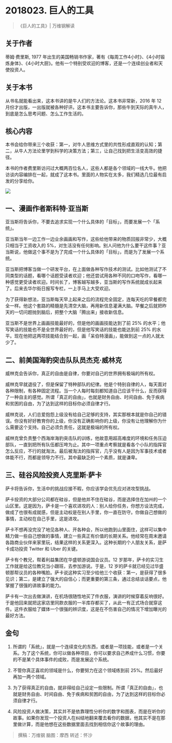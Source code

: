 # 2018023. 巨人的工具
> 《巨人的工具》| 万维钢解读

## 关于作者
蒂姆·费里斯, 1977 年出生的美国畅销书作家，著有《每周工作4小时》、《4小时锻炼身体》、《4小时大厨》。他有一个特别受欢迎的博客，还是一个连续创业者和天使投资人。

## 关于本书
从书名就能看出来，这本书讲的是牛人们的方法论。这本书非常新，2016 年 12 月份才出版，一出版就被各种好评。这本书主要告诉你，那些牛到天际的真牛人，到底是怎么思考问题、怎么工作生活的。

## 核心内容
本书会给你带来三个收获：第一，对牛人思维方式里的共性形成直观的认知；第二，从牛人方法论里学到科学的决策方法；第三，让自己找到把生活变高效的捷径。    

本书的作者费里斯访问过大概两百位名人，这些人都是各个领域的一线大牛。他把访谈内容编排在一起，就成了这本书。里面的人物实在太多，我们精选几位最有启发的分享给你。

![](https://raw.githubusercontent.com/dalong0514/selfstudy/master/图片链接/听书/2018023.jpg)

## 一、漫画作者斯科特·亚当斯
亚当斯将告诉你，不要去追求实现一个什么具体的「目标」，而要发展一个「系统」。

亚当斯当年一边工作一边业余画画和写作，这些给他带来的物质回报非常少，大概只相当于工资收入的 5%，对生活没有任何影响。别人问他为什么要干这件事？亚当斯说，他做这个事不是为了完成一个什么具体的「目标」，而是为了发展一个系统。

亚当斯把博客当做一个研发平台，在上面做各种写作技术的测试。比如他测试了不同类型的话题，看哪个话题受读者欢迎；他还尝试用各种不同的口吻写作，看哪一种感觉更受读者欢迎。时间长了，博客越写越多，亚当斯的写作系统就成长起来了。后来去华尔街日报写专栏，一上手马上大受欢迎。

为了获得新想法，亚当斯每天早上起来之后的流程完全固定，连每天吃的早餐都完全一样。他这个套路的精髓是先清空大脑，再用新信息灌满大脑。早餐之后就把昨天的一切问题抛到脑后，把整个大脑「腾出来」接收新信息。

亚当斯不是世界上画画技能最好的，但是他的画画技能达到了前 25% 的水平；他写笑话的技能也不是全世界最好的，但是他写笑话的技能也能达到前 25% 的水平。现在他把这两项技能结合到一起，画「呆伯特漫画」，能做到这一点的人就太少了。

## 二、前美国海豹突击队队员杰克·威林克
威林克会告诉你，真正的自由是自律，你要对自己的世界拥有极端的所有权。

威林克早就退役了，但是保留了特种部队的纪律。他是个特别自律的人，每天面对各种限制，有各种固定流程。当一个人每时每刻都知道自己应该干什么，反而获得了一种自主的感觉。所谓「真正的自由」，也就是财务自由、时间自由、免于疾病和贫困的自由，为了达到这样的目标你必须自律才行。

威林克说，人们总爱抱怨上级没有给自己足够的支持，其实那根本就是你自己的错误。你没有好好教育你的上级，你没有正确影响你的上级，你没有让他理解你为什么需要这个支持。自己必须负责任，这就是极端的所有权。

威林克曾负责整个西海岸海豹突击队的训练，他故意用超高难度的环境和任务压迫部队，一直到把所有队伍都压垮为止。其中一项重点考察就是看各个小队的指挥官怎么反应，不行的就淘汰。最后被淘汰的指挥官，几乎没有人是因为军事技术或者体能不行，而都是领导力不行。其中最缺乏的一个素质，就是谦卑。

## 三、硅谷风险投资人克里斯·萨卡
萨卡将告诉你，生活中的挑战应接不暇，你应该学会优先应对进攻型挑战。

萨卡投资的大部分公司都在硅谷，但是他并不住在硅谷，而是选择住在加州的一个山区里。这是因为，萨卡是一个喜欢进攻的人：别人给你任务，你想方设法完成，做成了也很有成就感，但是主动权是在别人手里，你一直在防守。你做自己想做的事情，主动权在自己手里，这是进攻。

萨卡不想再没完没了地见各种人、开各种会，所以他跑到山里面住，这样可以集中精力做一些自己想做的事情，建立一些真正有价值的长期关系。他经常在周末邀请各路商业伙伴来家里玩，结果这样的关系更深入。这种长期的个人朋友关系，是萨卡成功投资 Twitter 和 Uber 的关键。

萨卡有个教兄，帮着利益集团在华盛顿游说国会议员。12 岁那年，萨卡的实习生工作就是给这位教兄当小跟班，去参加游说。于是，12 岁的萨卡就已经见过华盛顿那帮议员的各种嘴脸。萨卡说这种实习至少给他三个收获：第一，是获得了很多见识；第二，是建立了强大的自信心；而更重要的第三条，通过总结谈话要点，他掌握了很强的讲故事的能力。

萨卡有一次出去做演讲，在机场很随性地买了件衣服，演讲的时候穿着反响很好。于是他回来就把这家店里同款衣服的一半库存都买了，从此一有正式场合就穿这件。这件衣服给了媒体一个很强的辨识度，这是在不伤害自己的情况下增加曝光的最好方法。

## 金句
1. 所谓的「系统」，就是一个连续变化的东西，或者是一项技能，或者是一个关系。为了这个系统，你可以做各种项目，你可以要求自己养成什么习惯，你要的不是某个具体事件的成败，而是发展这个系统。

2. 不管你真正喜欢的领域是什么，你要努力在这个领域练到前 25%。然后最好再加一两个领域。
3. 为了获得真正的自由，就非得给自己设定一些限制。所谓「真正的自由」，也就是财务自由、时间自由、免于疾病和贫困的自由，为了达到这样的目标你必须自律才行。
4. 风险投资人做决策，其实并不是依靠理性分析你的数字和图表，而是在听你的故事。如果你发现一个投资人在纠结地翻来覆去看你的数据，他其实不是在那里做计算，而是他想在这些数据里面去找到相信你这个故事的理由。

> 撰稿：万维钢
脑图：摩西 
转述：怀沙